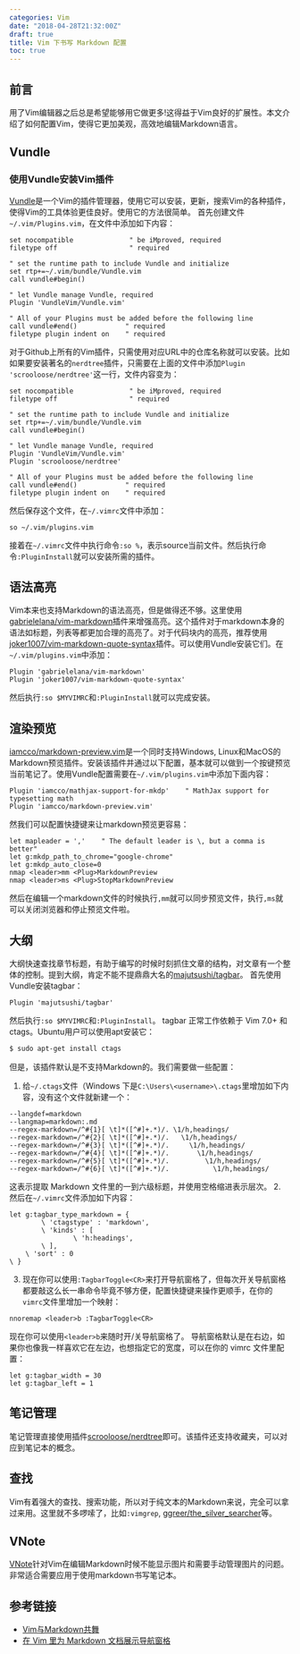 ```yaml
---
categories: Vim
date: "2018-04-28T21:32:00Z"
draft: true
title: Vim 下书写 Markdown 配置
toc: true
---
```


## 前言
用了Vim编辑器之后总是希望能够用它做更多!这得益于Vim良好的扩展性。本文介绍了如何配置Vim，使得它更加美观，高效地编辑Markdown语言。

## Vundle
### 使用Vundle安装Vim插件
[Vundle](https://github.com/VundleVim/Vundle.vim)是一个Vim的插件管理器，使用它可以安装，更新，搜索Vim的各种插件，使得Vim的工具体验更佳良好。使用它的方法很简单。
首先创建文件`~/.vim/Plugins.vim`，在文件中添加如下内容：
```vim
set nocompatible              " be iMproved, required
filetype off                  " required

" set the runtime path to include Vundle and initialize
set rtp+=~/.vim/bundle/Vundle.vim
call vundle#begin()

" let Vundle manage Vundle, required
Plugin 'VundleVim/Vundle.vim'

" All of your Plugins must be added before the following line
call vundle#end()            " required
filetype plugin indent on    " required
```
对于Github上所有的Vim插件，只需使用对应URL中的仓库名称就可以安装。比如如果要安装著名的`nerdtree`插件，只需要在上面的文件中添加`Plugin 'scrooloose/nerdtree'`这一行，文件内容变为：
```vim
set nocompatible              " be iMproved, required
filetype off                  " required

" set the runtime path to include Vundle and initialize
set rtp+=~/.vim/bundle/Vundle.vim
call vundle#begin()

" let Vundle manage Vundle, required
Plugin 'VundleVim/Vundle.vim'
Plugin 'scrooloose/nerdtree'

" All of your Plugins must be added before the following line
call vundle#end()            " required
filetype plugin indent on    " required
```
然后保存这个文件，在`~/.vimrc`文件中添加：
```vim
so ~/.vim/plugins.vim
```
接着在`~/.vimrc`文件中执行命令`:so %`，表示source当前文件。然后执行命令`:PluginInstall`就可以安装所需的插件。

## 语法高亮
Vim本来也支持Markdown的语法高亮，但是做得还不够。这里使用[gabrielelana/vim-markdown](https://github.com/gabrielelana/vim-markdown)插件来增强高亮。这个插件对于markdown本身的语法如标题，列表等都更加合理的高亮了。对于代码块内的高亮，推荐使用[joker1007/vim-markdown-quote-syntax](https://github.com/joker1007/vim-markdown-quote-syntax)插件。可以使用Vundle安装它们。在`~/.vim/plugins.vim`中添加：
```vim
Plugin 'gabrielelana/vim-markdown'
Plugin 'joker1007/vim-markdown-quote-syntax'
```
然后执行`:so $MYVIMRC`和`:PluginInstall`就可以完成安装。

## 渲染预览
[iamcco/markdown-preview.vim](https://github.com/iamcco/markdown-preview.vim)是一个同时支持Windows, Linux和MacOS的Markdown预览插件。安装该插件并通过以下配置，基本就可以做到一个按键预览当前笔记了。使用Vundle配置需要在`~/.vim/plugins.vim`中添加下面内容：
```vim
Plugin 'iamcco/mathjax-support-for-mkdp'    " MathJax support for typesetting math
Plugin 'iamcco/markdown-preview.vim'
```
然我们可以配置快捷键来让markdown预览更容易：
```vim
let mapleader = ','    " The default leader is \, but a comma is better"    
let g:mkdp_path_to_chrome="google-chrome"
let g:mkdp_auto_close=0
nmap <leader>mm <Plug>MarkdownPreview
nmap <leader>ms <Plug>StopMarkdownPreview
```
然后在编辑一个markdown文件的时候执行`,mm`就可以同步预览文件，执行`,ms`就可以关闭浏览器和停止预览文件啦。

## 大纲
大纲快速查找章节标题，有助于编写的时候时刻抓住文章的结构，对文章有一个整体的控制。提到大纲，肯定不能不提鼎鼎大名的[majutsushi/tagbar](https://github.com/tamlok/vnote)。
首先使用Vundle安装tagbar：
```vim
Plugin 'majutsushi/tagbar'
```
然后执行`:so $MYVIMRC`和`:PluginInstall`。
tagbar 正常工作依赖于 Vim 7.0+ 和 ctags。Ubuntu用户可以使用apt安装它：
```bash
$ sudo apt-get install ctags
```
但是，该插件默认是不支持Markdown的。我们需要做一些配置：
1. 给`~/.ctags`文件（Windows 下是`C:\Users\<username>\.ctags`里增加如下内容，没有这个文件就新建一个：
```
--langdef=markdown
--langmap=markdown:.md
--regex-markdown=/^#{1}[ \t]*([^#]+.*)/. \1/h,headings/
--regex-markdown=/^#{2}[ \t]*([^#]+.*)/.   \1/h,headings/
--regex-markdown=/^#{3}[ \t]*([^#]+.*)/.     \1/h,headings/
--regex-markdown=/^#{4}[ \t]*([^#]+.*)/.       \1/h,headings/
--regex-markdown=/^#{5}[ \t]*([^#]+.*)/.         \1/h,headings/
--regex-markdown=/^#{6}[ \t]*([^#]+.*)/.           \1/h,headings/
```
这表示提取 Markdown 文件里的一到六级标题，并使用空格缩进表示层次。
2. 然后在`~/.vimrc`文件添加如下内容：
```vim
let g:tagbar_type_markdown = {
        \ 'ctagstype' : 'markdown',
        \ 'kinds' : [
                \ 'h:headings',
        \ ],
    \ 'sort' : 0
\ }
```
3. 现在你可以使用`:TagbarToggle<CR>`来打开导航窗格了，但每次开关导航窗格都要敲这么长一串命令毕竟不够方便，配置快捷键来操作更顺手，在你的`vimrc`文件里增加一个映射：
```vim
nnoremap <leader>b :TagbarToggle<CR>
```
现在你可以使用`<leader>b`来随时开/关导航窗格了。
导航窗格默认是在右边，如果你也像我一样喜欢它在左边，也想指定它的宽度，可以在你的 vimrc 文件里配置：
```vim
let g:tagbar_width = 30
let g:tagbar_left = 1
```

## 笔记管理
笔记管理直接使用插件[scrooloose/nerdtree](https://github.com/scrooloose/nerdtree)即可。该插件还支持收藏夹，可以对应到笔记本的概念。

## 查找
Vim有着强大的查找、搜索功能，所以对于纯文本的Markdown来说，完全可以拿过来用。这里就不多啰嗦了，比如`:vimgrep`, [ggreer/the_silver_searcher](https://github.com/ggreer/the_silver_searcher)等。

## VNote
[VNote](https://github.com/tamlok/vnote)针对Vim在编辑Markdown时候不能显示图片和需要手动管理图片的问题。非常适合需要应用于使用markdown书写笔记本。



## 参考链接
* [Vim与Markdown共舞](https://segmentfault.com/a/1190000008321057)
* [在 Vim 里为 Markdown 文档展示导航窗格](http://mazhuang.org/2016/08/03/add-outline-for-markdown-in-vim/)